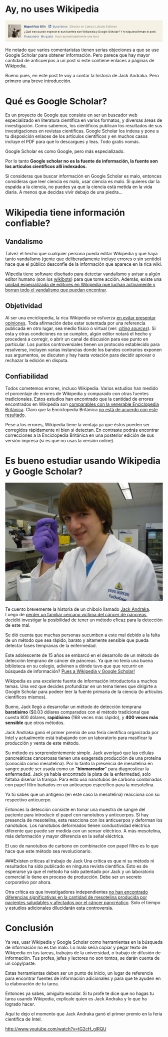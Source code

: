 # Ay, no uses Wikipedia

![contra Wikipedia](images/contra_wiki_scholar.png)

He notado que varios comentaristas tienen serias objeciones a que se use
Google Scholar para obtener información. Pero parece que hay mayor cantidad de
anticuerpos a un post si este contiene enlaces a páginas de Wikipedia.

Bueno pues, en este post te voy a contar la historia de Jack Andraka. Pero
primero una breve introducción.

# Qué es Google Scholar?

Es un proyecto de Google que consiste en ser un buscador web especializado en
literatura científica en varios formatos, y diversas áreas de investigación. Como sabemos, los
científicos publican los resultados de sus investigaciones en revistas
científicas. Google Scholar los indexa y pone a tu disposición 
enlaces de los artículos científicos y en muchos casos incluye el PDF para que
lo descargues y leas. Todo gratis nomás.

Google Scholar es como Google, pero más especializado.

Por lo tanto **Google scholar no es la fuente de información, la fuente son los artículos científicos allí
indexados.**

Si consideras que buscar información en Google Scholar es malo, entonces
consideras que leer ciencia es malo, usar ciencia es malo. Si quieres dar
la espalda a la ciencia, no puedes ya que la ciencia está metida en la vida diaria. A
menos que decidas vivir debajo de una piedra...

# Wikipedia tiene información confiable?

## Vandalismo
Talvez el hecho que cualquier persona pueda editar Wikipedia y que haya tanto
vandalismo (gente que deliberadamente incluye errores o sin sentido) hace que
el público desconfíe de la información que aparece en la rica wiki.

Wipedia tiene software diseñado para detectar vandalismo y avisar a algún
editor humano (son los [wikibots](http://en.wikipedia.org/wiki/Category:Wikipedia_anti-vandal_bots))
para que tome acción. Además, existe
una [unidad especializada de editores en Wikipedia que luchan activamente y
borran todo el vandalismo que puedan encontrar](http://en.wikipedia.org/wiki/Wikipedia:Counter-Vandalism_Unit).

## Objetividad
Al ser una enciclopedia, la rica Wikipedia se esfuerza [en evitar presentar
opiniones](http://en.wikipedia.org/wiki/Wikipedia:What_the_Good_article_criteria_are_not#.284.29_Neutral).
Toda afirmación debe estar sutentada por una referencia publicada
en otro lugar, sea medio físico o virtual (ver: *[citing
        sources](http://en.wikipedia.org/wiki/Wikipedia:Citing_sources)*).
Si esta y otras condiciones no se cumplen, algún editor notará el hecho y
procederá a corregir, o abrir un canal de discusión para ese punto en
particular.
Los puntos controversiales tienen un protocolo establecido para resolverse,
    incluyen varias instancias donde los bandos contrarios exponen sus
    argumentos, se discuten y hay hasta votación para decidir aprovar o rechazar la
    edición en disputa.

## Confiabilidad
Todos cometemos errores, incluso Wikipedia. Varios estudios han medido el
porcentaje de errores de Wikipedia y comparado con otras fuentes tradicionales.
Estos estudios han encontrado que la cantidad de errores encontrados en Wikipedia son
[comparables con la venerable Enciclopedia Británica](http://news.bbc.co.uk/2/hi/technology/4530930.stm).
Claro que la Enciclopedia Británica [no está de acuerdo con este resultado](http://www.nature.com/nature/journal/v438/n7070/full/438900a.html). 

Pese a los errores, Wikipedia tiene la ventaja ya que éstos pueden ser
corregidos rápidamente ni bien si detectan. En contraste podrás encontrar
correcciones a la Enciclopedia Británica en una posterior edición de sus versión
impresa (si es que no usas la versión online).

# Es bueno estudiar usando Wikipedia y Google Scholar?

![Jack Andraka](images/jack1.jpg)

Te cuento brevemente la historia de un chibolo llamado [Jack Andraka](http://en.wikipedia.org/wiki/Jack_Andraka). Luego de
[perder un familiar cercano víctima del cáncer de páncreas](http://www.bradaronson.com/jack-andraka/), decidió investigar
la posibilidad de tener un método eficaz para la detección de este mal.

Se dió cuenta que muchas personas sucumben a este mal debido a la falta de un
método que sea rápido, barato y altamente sensible que pueda detectar fases
tempranas de la enfermedad.

Este adolescente de 15 años se embarcó en el desarrollo de un método de
detección temprano de cáncer de páncreas. Ya que no tenía una buena biblioteca
en su colegio, adivinen a dónde 
tuvo que que recurrir en búsqueda de información? [Pues a Wikipedia y
Google Scholar!](http://bit.ly/1dK9u9I)

Wikipedia es una excelente fuente de información introductoria a muchos temas.
Una vez que decides profundizar en un tema tienes que dirigirte a Google Scholar para
podeer leer la fuente primaria de la ciencia (lo artículos científicos mismos).

Bueno, Jack llegó a desarrollar un método de detección temprana **baratísimo** ($0.03 dólares
        comparados con el método tradicional que cuesta 800 dólares,
        **rapidísimo** (168 veces más rápido), y **400 veces más sensible** que
        otros métodos.

Jack Andraka ganó el primer premio de una feria científica organizada por Intel
y actualmente está trabajando con un laboratorio para masificar la producción y
venta de este método.

Su método es sorprendentemente simple. Jack averiguó que las células
pancreáticas cancerosas tienen una exagerada producción de una proteína
(conocida como mesotelina). Por lo tanto la presencia de mesotelina en sangre
puede ser usada como un "**biomarcador**" para diagnosticar la enfermedad. 
Jack ya había encontrado la pista de la enfermedad, solo faltaba diseñar la trampa. Para esto
usó nanotubos de carbono combinados con papel filtro bañados en un anticuerpo
específico para la mesotelina.

Ya tú sabes que un antígeno (en este caso la mesotelina) reacciona con su
respectivo anticuerpo.

Entonces la detección consiste en tomar una muestra de sangre del paciente para
introducir el papel con nanotubos y anticuerpos. Si hay presencia de
mesotelina, esta reacciona con los anticuerpos y deforman los nanotubos. Los
nanotubos deformados tienen conductividad eléctrica diferente que puede ser
medida con un sensor eléctrico. A más mesotelina, más deformación y mayor
diferencia en la señal eléctrica.

El uso de nanotubos de carbono en combinación con papel filtro es lo que hace
que este método sea revolucionario.

###Existen críticas al trabajo de Jack
Una crítica es que ni su método ni resultados
ha sido publicado en ninguna revista científica. Esto es de esperarse ya que el
método ha sido patentado por Jack y un laboratorio comercial lo tiene en
proceso de producción. Debe ser un secreto corporativo por ahora.

Otra crítica es que investigadores independientes [no han encontrado diferencias
significativas en la cantidad de mesotelina producida por pacientes saludables
y afectados por el cáncer pancréatico](http://www.degruyter.com/view/j/cclm.2012.50.issue-4/cclm.2011.816/cclm.2011.816.xml).
Solo el tiempo y estudios adicionales dilucidarán esta controversia.


# Conclusión

Ya ves, usar Wikipedia y Google Scholar como herramientas en la búsqueda de
información no es tan malo. Lo malo sería copiar y pegar texto de Wikipedia en
tus tareas, trabajos de la universidad, o trabajo de difusión de información.
Tus profes, jefes y lectores no son tontos, se darán cuenta de un copy/paste.

Estas herramientas deben ser un punto de inicio, un lugar de referencia para
encontrar fuentes de información adicionales y para que te ayuden en la elaboración de
tu tarea.

Entonces ya sabes, amiguito escolar. Si tu profe te dice que no hagas tu tarea
usando Wikipedia, explícale quien es Jack Andraka y lo que ha logrado hacer.

Aquí te dejo el momento que Jack Andraka ganó el primer premio en la feria
científica de Intel.

http://www.youtube.com/watch?v=tG2cH_glRQU
